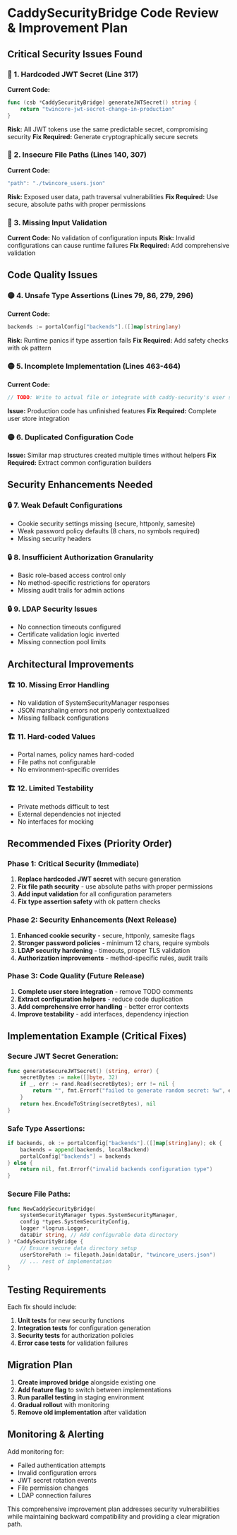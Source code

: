 # CaddySecurityBridge Code Review & Improvement Plan

## Critical Security Issues Found

### 🔴 1. Hardcoded JWT Secret (Line 317)
**Current Code:**
```go
func (csb *CaddySecurityBridge) generateJWTSecret() string {
    return "twincore-jwt-secret-change-in-production"
}
```

**Risk:** All JWT tokens use the same predictable secret, compromising security
**Fix Required:** Generate cryptographically secure secrets

### 🔴 2. Insecure File Paths (Lines 140, 307)
**Current Code:**
```go
"path": "./twincore_users.json"
```

**Risk:** Exposed user data, path traversal vulnerabilities
**Fix Required:** Use secure, absolute paths with proper permissions

### 🔴 3. Missing Input Validation
**Current Code:** No validation of configuration inputs
**Risk:** Invalid configurations can cause runtime failures
**Fix Required:** Add comprehensive validation

## Code Quality Issues

### 🟡 4. Unsafe Type Assertions (Lines 79, 86, 279, 296)
**Current Code:**
```go
backends := portalConfig["backends"].([]map[string]any)
```

**Risk:** Runtime panics if type assertion fails
**Fix Required:** Add safety checks with ok pattern

### 🟡 5. Incomplete Implementation (Lines 463-464)
**Current Code:**
```go
// TODO: Write to actual file or integrate with caddy-security's user store interface
```

**Issue:** Production code has unfinished features
**Fix Required:** Complete user store integration

### 🟡 6. Duplicated Configuration Code
**Issue:** Similar map structures created multiple times without helpers
**Fix Required:** Extract common configuration builders

## Security Enhancements Needed

### 🔒 7. Weak Default Configurations
- Cookie security settings missing (secure, httponly, samesite)
- Weak password policy defaults (8 chars, no symbols required)
- Missing security headers

### 🔒 8. Insufficient Authorization Granularity
- Basic role-based access control only
- No method-specific restrictions for operators
- Missing audit trails for admin actions

### 🔒 9. LDAP Security Issues
- No connection timeouts configured
- Certificate validation logic inverted
- Missing connection pool limits

## Architectural Improvements

### 🏗️ 10. Missing Error Handling
- No validation of SystemSecurityManager responses
- JSON marshaling errors not properly contextualized
- Missing fallback configurations

### 🏗️ 11. Hard-coded Values
- Portal names, policy names hard-coded
- File paths not configurable
- No environment-specific overrides

### 🏗️ 12. Limited Testability
- Private methods difficult to test
- External dependencies not injected
- No interfaces for mocking

## Recommended Fixes (Priority Order)

### Phase 1: Critical Security (Immediate)
1. **Replace hardcoded JWT secret** with secure generation
2. **Fix file path security** - use absolute paths with proper permissions
3. **Add input validation** for all configuration parameters
4. **Fix type assertion safety** with ok pattern checks

### Phase 2: Security Enhancements (Next Release)
1. **Enhanced cookie security** - secure, httponly, samesite flags
2. **Stronger password policies** - minimum 12 chars, require symbols
3. **LDAP security hardening** - timeouts, proper TLS validation
4. **Authorization improvements** - method-specific rules, audit trails

### Phase 3: Code Quality (Future Release)
1. **Complete user store integration** - remove TODO comments
2. **Extract configuration helpers** - reduce code duplication
3. **Add comprehensive error handling** - better error contexts
4. **Improve testability** - add interfaces, dependency injection

## Implementation Example (Critical Fixes)

### Secure JWT Secret Generation:
```go
func generateSecureJWTSecret() (string, error) {
    secretBytes := make([]byte, 32)
    if _, err := rand.Read(secretBytes); err != nil {
        return "", fmt.Errorf("failed to generate random secret: %w", err)
    }
    return hex.EncodeToString(secretBytes), nil
}
```

### Safe Type Assertions:
```go
if backends, ok := portalConfig["backends"].([]map[string]any); ok {
    backends = append(backends, localBackend)
    portalConfig["backends"] = backends
} else {
    return nil, fmt.Errorf("invalid backends configuration type")
}
```

### Secure File Paths:
```go
func NewCaddySecurityBridge(
    systemSecurityManager types.SystemSecurityManager,
    config *types.SystemSecurityConfig,
    logger *logrus.Logger,
    dataDir string, // Add configurable data directory
) *CaddySecurityBridge {
    // Ensure secure data directory setup
    userStorePath := filepath.Join(dataDir, "twincore_users.json")
    // ... rest of implementation
}
```

## Testing Requirements

Each fix should include:
1. **Unit tests** for new security functions
2. **Integration tests** for configuration generation
3. **Security tests** for authorization policies
4. **Error case tests** for validation failures

## Migration Plan

1. **Create improved bridge** alongside existing one
2. **Add feature flag** to switch between implementations
3. **Run parallel testing** in staging environment
4. **Gradual rollout** with monitoring
5. **Remove old implementation** after validation

## Monitoring & Alerting

Add monitoring for:
- Failed authentication attempts
- Invalid configuration errors
- JWT secret rotation events
- File permission changes
- LDAP connection failures

This comprehensive improvement plan addresses security vulnerabilities while maintaining backward compatibility and providing a clear migration path.